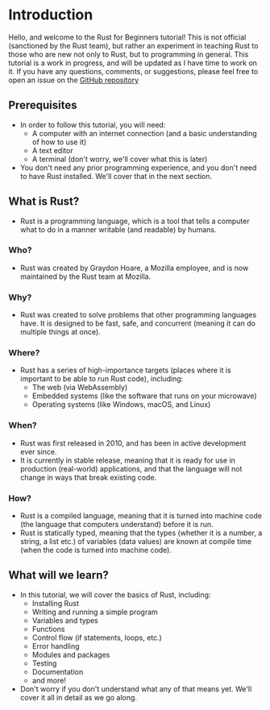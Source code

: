 # Introduction
Hello, and welcome to the Rust for Beginners tutorial! This is not official (sanctioned by the Rust team), but rather an experiment in teaching Rust to those who are new not only to Rust, but to programming in general. This tutorial is a work in progress, and will be updated as I have time to work on it. If you have any questions, comments, or suggestions, please feel free to open an issue on the [GitHub repository](https://github.com/werdl/learnwithrust)
## Prerequisites
- In order to follow this tutorial, you will need:
    - A computer with an internet connection (and a basic understanding of how to use it)
    - A text editor
    - A terminal (don't worry, we'll cover what this is later)
- You don't need any prior programming experience, and you don't need to have Rust installed. We'll cover that in the next section.
## What is Rust?
- Rust is a programming language, which is a tool that tells a computer what to do in a manner writable (and readable) by humans.
### Who?
- Rust was created by Graydon Hoare, a Mozilla employee, and is now maintained by the Rust team at Mozilla.
### Why?
- Rust was created to solve problems that other programming languages have. It is designed to be fast, safe, and concurrent (meaning it can do multiple things at once).
### Where?
- Rust has a series of high-importance targets (places where it is important to be able to run Rust code), including:
    - The web (via WebAssembly)
    - Embedded systems (like the software that runs on your microwave)
    - Operating systems (like Windows, macOS, and Linux)
### When?
- Rust was first released in 2010, and has been in active development ever since.
- It is currently in stable release, meaning that it is ready for use in production (real-world) applications, and that the language will not change in ways that break existing code.
### How?
- Rust is a compiled language, meaning that it is turned into machine code (the language that computers understand) before it is run.
- Rust is statically typed, meaning that the types (whether it is a number, a string, a list etc.) of variables (data values) are known at compile time (when the code is turned into machine code).
## What will we learn?
- In this tutorial, we will cover the basics of Rust, including:
    - Installing Rust
    - Writing and running a simple program
    - Variables and types
    - Functions
    - Control flow (if statements, loops, etc.)
    - Error handling
    - Modules and packages
    - Testing
    - Documentation
    - and more!
- Don't worry if you don't understand what any of that means yet. We'll cover it all in detail as we go along.